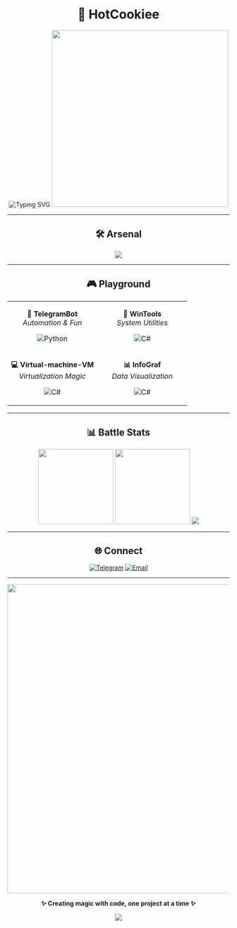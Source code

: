 <div align="center">

# 🍪 HotCookiee

<img src="https://readme-typing-svg.demolab.com?font=Fira+Code&size=22&pause=1000&color=FF6B6B&center=true&vCenter=true&width=600&lines=Backend+Developer+%F0%9F%9A%80;Python+%7C+C%23+Developer+%F0%9F%90%8D;Building+Cool+Stuff+%E2%9A%A1;From+Russia+with+%E2%9D%A4%EF%B8%8F" alt="Typing SVG" />

<img src="https://user-images.githubusercontent.com/74038190/229223263-cf2e4b07-2615-4f87-9c38-e37600f8381a.gif" width="400">

</div>

---

<div align="center">

## 🛠️ Arsenal

<img src="https://skillicons.dev/icons?i=python,cs,fastapi,postgresql,redis,docker,git,vscode,visualstudio&theme=dark" />

</div>

---

<div align="center">

## 🎮 Playground

<table>
<tr>
<td align="center" width="50%">

**🤖 TelegramBot**  
_Automation & Fun_

![Python](https://img.shields.io/badge/-Python-000?style=flat&logo=python)

</td>
<td align="center" width="50%">

**🔧 WinTools**  
_System Utilities_

![C#](https://img.shields.io/badge/-C%23-000?style=flat&logo=csharp)

</td>
</tr>
<tr>
<td align="center" width="50%">

**💻 Virtual-machine-VM**  
_Virtualization Magic_

![C#](https://img.shields.io/badge/-C%23-000?style=flat&logo=csharplogoWidth)

</td>
<td align="center" width="50%">

**📊 InfoGraf**  
_Data Visualization_

![C#](https://img.shields.io/badge/-C%23-000?style=flat&logo=csharp)

</td>
</tr>
</table>

</div>

---

<div align="center">

## 📊 Battle Stats

<img height="170" src="https://github-readme-stats.vercel.app/api?username=YourUsername&show_icons=true&theme=radical&hide_border=true&bg_color=0d1117&title_color=ff6b6b&icon_color=ff6b6b&text_color=ffffff" />
<img height="170" src="https://github-readme-stats.vercel.app/api/top-langs/?username=YourUsername&layout=compact&theme=radical&hide_border=true&bg_color=0d1117&title_color=ff6b6b" />

<img src="https://github-readme-streak-stats.herokuapp.com/?user=YourUsername&theme=radical&hide_border=true&background=0d1117&stroke=ff6b6b&ring=ff6b6b&fire=ff6b6b&currStreakLabel=ff6b6b" />

</div>

---

<div align="center">

## 🌐 Connect

[![Telegram](https://img.shields.io/badge/Telegram-FF6B6B?style=for-the-badge&logo=telegram&logoColor=white&labelColor=000)](https://t.me/SharpingO_o)
[![Email](https://img.shields.io/badge/Email-FF6B6B?style=for-the-badge&logo=gmail&logoColor=white&labelColor=000)](https://mail.google.com/mail/?view=cm&to=stals100pro@gmail.com)

</div>

---

<div align="center">

<img src="https://user-images.githubusercontent.com/74038190/212284100-561aa473-3905-4a80-b561-0d28506553ee.gif" width="700">

**✨ Creating magic with code, one project at a time ✨**

<img src="https://komarev.com/ghpvc/?username=YourUsername&style=for-the-badge&color=ff6b6b&labelColor=000000" />

</div>
